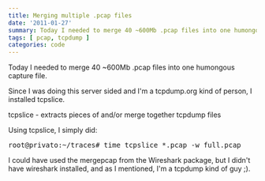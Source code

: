 ```yaml
---
title: Merging multiple .pcap files
date: '2011-01-27'
summary: Today I needed to merge 40 ~600Mb .pcap files into one humongous capture file...
tags: [ pcap, tcpdump ]
categories: code
---
```


Today I needed to merge 40 ~600Mb .pcap files into one humongous capture file.

Since I was doing this server sided and I'm a tcpdump.org kind of person, I installed tcpslice.

tcpslice - extracts pieces of and/or merge together tcpdump files

Using tcpslice, I simply did:
<pre>
root@privato:~/traces# time tcpslice *.pcap -w full.pcap
</pre>

I could have used the mergepcap from the Wireshark package, but I didn't have wireshark installed, and as I mentioned, I'm a tcpdump kind of guy ;).
